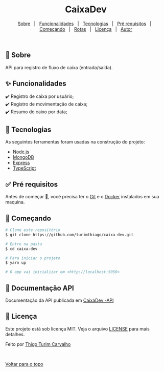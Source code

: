 <h1 align="center">CaixaDev</h1>

<p align="center">
  <a href="#dart-sobre">Sobre</a> &#xa0; | &#xa0; 
  <a href="#sparkles-funcionalidades">Funcionalidades</a> &#xa0; | &#xa0;
  <a href="#rocket-tecnologias">Tecnologias</a> &#xa0; | &#xa0;
  <a href="#white_check_mark-pré-requesitos">Pré requisitos</a> &#xa0; | &#xa0;
  <a href="#checkered_flag-começando">Começando</a> &#xa0; | &#xa0;
  <a href="#twisted_rightwards_arrows-rotas">Rotas</a> &#xa0; | &#xa0;
  <a href="#memo-licença">Licença</a> &#xa0; | &#xa0;
  <a href="https://github.com/{{github}}" target="_blank">Autor</a>
</p>

<br>

## :dart: Sobre ##

API para registro de fluxo de caixa (entrada/saída).

## :sparkles: Funcionalidades ##

:heavy_check_mark: Registro de caixa por usuário;\
:heavy_check_mark: Registro de movimentação de caixa;\
:heavy_check_mark: Resumo do caixo por data;

## :rocket: Tecnologias ##

As seguintes ferramentas foram usadas na construção do projeto:

- [Node.js](https://nodejs.org/en/)
- [MongoDB](https://www.mongodb.com/)
- [Express](https://expressjs.com/)
- [TypeScript](https://www.typescriptlang.org/)

## :white_check_mark: Pré requisitos ##
Antes de começar :checkered_flag:, você precisa ter o [Git](https://git-scm.com) e o [Docker](https://www.docker.com/) instalados em sua maquina.

## :checkered_flag: Começando ##
```bash
# Clone este repositório
$ git clone https://github.com/turimthiago/caixa-dev.git

# Entre na pasta
$ cd caixa-dev

# Para iniciar o projeto
$ yarn up

# O app vai inicializar em <http://localhost:5050>

```

## :twisted_rightwards_arrows: Documentação API
Documentação da API publicada em <a href="https://documenter.getpostman.com/view/14093677/TVzNHKKh" target="_blank">CaixaDev -API</a>

## :memo: Licença ##

Este projeto está sob licença MIT. Veja o arquivo [LICENSE](LICENSE.md) para mais detalhes.


Feito por <a href="https://github.com/turimthiago" target="_blank">Thigo Turim Carvalho</a>

&#xa0;

<a href="#top">Voltar para o topo</a>
